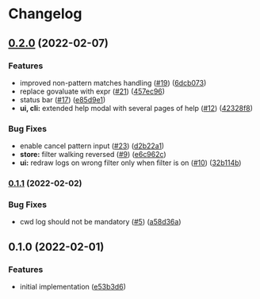 # Changelog

## [0.2.0](https://www.github.com/AuHau/loggy/compare/v0.1.1...v0.2.0) (2022-02-07)


### Features

* improved non-pattern matches handling ([#19](https://www.github.com/AuHau/loggy/issues/19)) ([6dcb073](https://www.github.com/AuHau/loggy/commit/6dcb073c4e51f2bec32c93aaa3c3f45e5e41dc43))
* replace govaluate with expr ([#21](https://www.github.com/AuHau/loggy/issues/21)) ([457ec96](https://www.github.com/AuHau/loggy/commit/457ec9689b3984a207f193b211861f1424bba109))
* status bar ([#17](https://www.github.com/AuHau/loggy/issues/17)) ([e85d9e1](https://www.github.com/AuHau/loggy/commit/e85d9e19ba6060cfc45c8bd8c0af3d6f028702bc))
* **ui, cli:** extended help modal with several pages of help ([#12](https://www.github.com/AuHau/loggy/issues/12)) ([42328f8](https://www.github.com/AuHau/loggy/commit/42328f89fcf588e7583d266214c28b1f0175d8ec))


### Bug Fixes

* enable cancel pattern input ([#23](https://www.github.com/AuHau/loggy/issues/23)) ([d2b22a1](https://www.github.com/AuHau/loggy/commit/d2b22a1729237ce12e205bce9dd4b9b948502a2a))
* **store:** filter walking reversed ([#9](https://www.github.com/AuHau/loggy/issues/9)) ([e6c962c](https://www.github.com/AuHau/loggy/commit/e6c962c194f0fe2a9d8325d87092e7747c68eb7a))
* **ui:** redraw logs on wrong filter only when filter is on ([#10](https://www.github.com/AuHau/loggy/issues/10)) ([32b114b](https://www.github.com/AuHau/loggy/commit/32b114b70fe2d343080b10ff62c0bf7c64a0ea78))

### [0.1.1](https://www.github.com/AuHau/loggy/compare/v0.1.0...v0.1.1) (2022-02-02)


### Bug Fixes

* cwd log should not be mandatory ([#5](https://www.github.com/AuHau/loggy/issues/5)) ([a58d36a](https://www.github.com/AuHau/loggy/commit/a58d36a3ef11b86195666a714b19fb77cffaa5b7))

## 0.1.0 (2022-02-01)


### Features

* initial implementation ([e53b3d6](https://www.github.com/AuHau/loggy/commit/e53b3d6a60b3125bc09ab4b82d17367b7c183475))
